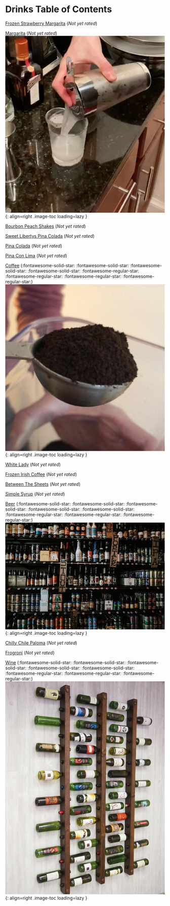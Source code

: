 # Drinks Table of Contents

[Frozen Strawberry Margarita](./frozen_strawberry_margarita) (*Not yet rated*)
<!-- TODO: Capture image -->

[Margarita](./margarita) (*Not yet rated*)
![margarita.jpg](./margarita.jpg){: align=right .image-toc loading=lazy }

[Bourbon Peach Shakes](./bourbon_peach_shakes) (*Not yet rated*)
<!-- TODO: Capture image -->

[Sweet Libertys Pina Colada](./sweet_libertys_pina_colada) (*Not yet rated*)
<!-- TODO: Capture image -->

[Pina Colada](./pina_colada) (*Not yet rated*)
<!-- TODO: Capture image -->

[Pina Con Lima](./pina_con_lima) (*Not yet rated*)
<!-- TODO: Capture image -->

[Coffee](./coffee) (:fontawesome-solid-star: :fontawesome-solid-star: :fontawesome-solid-star: :fontawesome-solid-star: :fontawesome-regular-star: :fontawesome-regular-star: :fontawesome-regular-star: :fontawesome-regular-star:)
![coffee.jpeg](./coffee.jpeg){: align=right .image-toc loading=lazy }

[White Lady](./white_lady) (*Not yet rated*)
<!-- TODO: Capture image -->

[Frozen Irish Coffee](./frozen_irish_coffee) (*Not yet rated*)
<!-- TODO: Capture image -->

[Between The Sheets](./between_the_sheets) (*Not yet rated*)
<!-- TODO: Capture image -->

[Simple Syrup](./simple_syrup) (*Not yet rated*)
<!-- TODO: Capture image -->

[Beer](./beer) (:fontawesome-solid-star: :fontawesome-solid-star: :fontawesome-solid-star: :fontawesome-solid-star: :fontawesome-solid-star: :fontawesome-regular-star: :fontawesome-regular-star: :fontawesome-regular-star:)
![beer.jpg](./beer.jpg){: align=right .image-toc loading=lazy }

[Chilly Chile Paloma](./chilly_chile_paloma) (*Not yet rated*)
<!-- TODO: Capture image -->

[Frogroni](./frogroni) (*Not yet rated*)
<!-- TODO: Capture image -->

[Wine](./wine) (:fontawesome-solid-star: :fontawesome-solid-star: :fontawesome-solid-star: :fontawesome-solid-star: :fontawesome-solid-star: :fontawesome-regular-star: :fontawesome-regular-star: :fontawesome-regular-star:)
![wine.jpg](./wine.jpg){: align=right .image-toc loading=lazy }